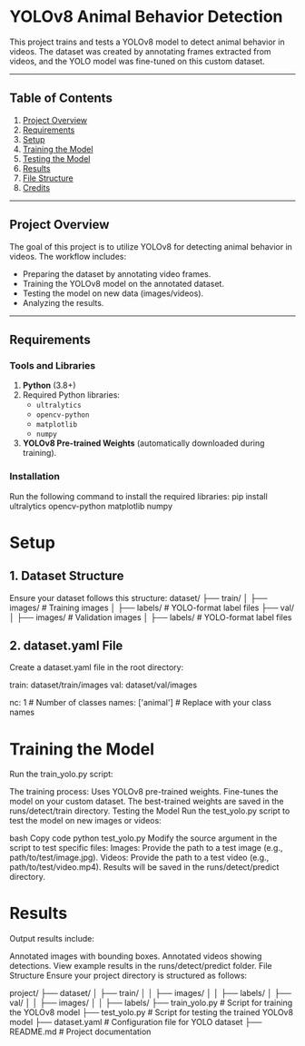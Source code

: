 # YOLOv8 Animal Behavior Detection

This project trains and tests a YOLOv8 model to detect animal behavior in videos. The dataset was created by annotating frames extracted from videos, and the YOLO model was fine-tuned on this custom dataset.

---

## **Table of Contents**
1. [Project Overview](#project-overview)
2. [Requirements](#requirements)
3. [Setup](#setup)
4. [Training the Model](#training-the-model)
5. [Testing the Model](#testing-the-model)
6. [Results](#results)
7. [File Structure](#file-structure)
8. [Credits](#credits)

---

## **Project Overview**
The goal of this project is to utilize YOLOv8 for detecting animal behavior in videos. The workflow includes:
- Preparing the dataset by annotating video frames.
- Training the YOLOv8 model on the annotated dataset.
- Testing the model on new data (images/videos).
- Analyzing the results.

---

## **Requirements**
### **Tools and Libraries**
1. **Python** (3.8+)
2. Required Python libraries:
   - `ultralytics`
   - `opencv-python`
   - `matplotlib`
   - `numpy`
3. **YOLOv8 Pre-trained Weights** (automatically downloaded during training).

### **Installation**
Run the following command to install the required libraries:
pip install ultralytics opencv-python matplotlib numpy

# Setup

## 1. Dataset Structure
Ensure your dataset follows this structure:
dataset/
├── train/
│   ├── images/  # Training images
│   ├── labels/  # YOLO-format label files
├── val/
│   ├── images/  # Validation images
│   ├── labels/  # YOLO-format label files


## 2. dataset.yaml File
Create a dataset.yaml file in the root directory:

train: dataset/train/images
val: dataset/val/images

nc: 1  # Number of classes
names: ['animal']  # Replace with your class names

# Training the Model
Run the train_yolo.py script:

The training process:
Uses YOLOv8 pre-trained weights.
Fine-tunes the model on your custom dataset.
The best-trained weights are saved in the runs/detect/train directory.
Testing the Model
Run the test_yolo.py script to test the model on new images or videos:

bash
Copy code
python test_yolo.py
Modify the source argument in the script to test specific files:
Images: Provide the path to a test image (e.g., path/to/test/image.jpg).
Videos: Provide the path to a test video (e.g., path/to/test/video.mp4).
Results will be saved in the runs/detect/predict directory.

# Results
Output results include:

Annotated images with bounding boxes.
Annotated videos showing detections.
View example results in the runs/detect/predict folder.
File Structure
Ensure your project directory is structured as follows:

project/
├── dataset/
│   ├── train/
│   │   ├── images/
│   │   ├── labels/
│   ├── val/
│   │   ├── images/
│   │   ├── labels/
├── train_yolo.py        # Script for training the YOLOv8 model
├── test_yolo.py         # Script for testing the trained YOLOv8 model
├── dataset.yaml         # Configuration file for YOLO dataset
├── README.md            # Project documentation
